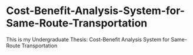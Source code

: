 # Cost-Benefit-Analysis-System-for-Same-Route-Transportation
This is my Undergraduate Thesis: Cost-Benefit Analysis System for Same-Route Transportation
